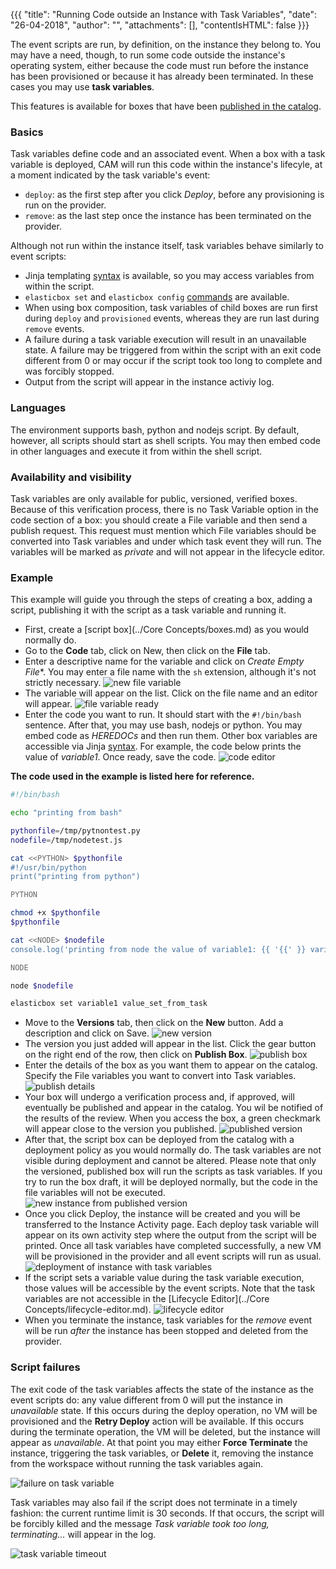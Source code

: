 {{{ "title": "Running Code outside an Instance with Task Variables",
"date": "26-04-2018",
"author": "",
"attachments": [],
"contentIsHTML": false
}}}

The event scripts are run, by definition, on the instance they belong to. You may have a need, though, to run some code outside the instance's operating system, either because the code must run before the instance has been provisioned or because it has already been terminated. In these cases you may use **task variables**.

This features is available for boxes that have been [published in the catalog](../Tutorials/publish-script-box.md). 

### Basics

Task variables define code and an associated event. When a box with a task variable is deployed, CAM will run this code within the instance's lifecyle, at a moment indicated by the task variable's event:

* `deploy`: as the first step after you click *Deploy*, before any provisioning is run on the provider.
* `remove`: as the last step once the instance has been terminated on the provider. 

Although not run within the instance itself, task variables behave similarly to event scripts:

* Jinja templating [syntax](syntax-for-variables.md) is available, so you may access variables from within the script.
* `elasticbox set` and `elasticbox config` [commands](cloud-application-manager-commands.md) are available.
* When using box composition, task variables of child boxes are run first during `deploy` and `provisioned` events, whereas they are run last during `remove` events.
* A failure during a task variable execution will result in an unavailable state. A failure may be triggered from within the script with an exit code different from 0 or may occur if the script took too long to complete and was forcibly stopped.
* Output from the script will appear in the instance activiy log.

### Languages

The environment supports bash, python and nodejs script. By default, however, all scripts should start as shell scripts. You may then embed code in other languages and execute it from within the shell script.

### Availability and visibility

Task variables are only available for public, versioned, verified boxes. Because of this verification process, there is no Task Variable option in the code section of a box: you should create a File variable and then send a publish request. This request must mention which File variables should be converted into Task variables and under which task event they will run. The variables will be marked as *private* and will not appear in the lifecycle editor. 

### Example

This example will guide you through the steps of creating a box, adding a script, publishing it with the script as a task variable and running it.

* First, create a [script box](../Core Concepts/boxes.md) as you would normally do.
* Go to the **Code** tab, click on New, then click on the **File** tab.
* Enter a descriptive name for the variable and click on *Create Empty File**. You may enter a file name with the `sh` extension, although it's not strictly necessary.
![new file variable](../../images/cloud-application-manager/task-variables-01.png)
* The variable will appear on the list. Click on the file name and an editor will appear.
![file variable ready](../../images/cloud-application-manager/task-variables-02.png)
* Enter the code you want to run. It should start with the `#!/bin/bash` sentence. After that, you may use bash, nodejs or python. You may embed code as *HEREDOCs* and then run them. Other box variables are accessible via Jinja [syntax](syntax-for-variables.md). For example, the code below prints the value of *variable1*. Once ready, save the code.
![code editor](../../images/cloud-application-manager/task-variables-03.png)

**The code used in the example is listed here for reference.**
```sh
#!/bin/bash

echo "printing from bash"

pythonfile=/tmp/pytnontest.py
nodefile=/tmp/nodetest.js

cat <<PYTHON> $pythonfile
#!/usr/bin/python
print("printing from python")

PYTHON

chmod +x $pythonfile
$pythonfile

cat <<NODE> $nodefile
console.log('printing from node the value of variable1: {{ '{{' }} variable1 {{ '{{' }}')

NODE

node $nodefile

elasticbox set variable1 value_set_from_task

```

* Move to the **Versions** tab, then click on the **New** button. Add a description and click on Save.
![new version](../../images/cloud-application-manager/task-variables-04.png)
* The version you just added will appear in the list. Click the gear button on the right end of the row, then click on **Publish Box**.
![publish box](../../images/cloud-application-manager/task-variables-05.png)
* Enter the details of the box as you want them to appear on the catalog. Specify the File variables you want to convert into Task variables.
![publish details](../../images/cloud-application-manager/task-variables-06.png)
* Your box will undergo a verification process and, if approved, will eventually be published and appear in the catalog. You wil be notified of the results of the review. When you access the box, a green checkmark will appear close to the version you published.
![published version](../../images/cloud-application-manager/task-variables-07.png)
* After that, the script box can be deployed from the catalog with a deployment policy as you would normally do. The task variables are not visible during deployment and cannot be altered. Please note that only the versioned, published box will run the scripts as task variables. If you try to run the box draft, it will be deployed normally, but the code in the file variables will not be executed.
![new instance from published version](../../images/cloud-application-manager/task-variables-08.png)
* Once you click Deploy, the instance will be created and you will be transferred to the Instance Activity page. Each deploy task variable will appear on its own activity step where the output from the script will be printed. Once all task variables have completed successfully, a new VM will be provisioned in the provider and all event scripts will run as usual.
![deployment of instance with task variables](../../images/cloud-application-manager/task-variables-09.png)
* If the script sets a variable value during the task variable execution, those values will be accessible by the event scripts. Note that the task variables are not accessible in the [Lifecycle Editor](../Core Concepts/lifecycle-editor.md).
![lifecycle editor](../../images/cloud-application-manager/task-variables-10.png)
* When you terminate the instance, task variables for the *remove* event will be run *after* the instance has been stopped and deleted from the provider.

### Script failures

The exit code of the task variables affects the state of the instance as the event scripts do: any value different from 0 will put the instance in *unavailable* state. If this occurs during the deploy operation, no VM will be provisioned and the **Retry Deploy** action will be available. If this occurs during the terminate operation, the VM will be deleted, but the instance will appear as *unavailable*. At that point you may either **Force Terminate** the instance, triggering the task variables, or **Delete** it, removing the instance from the workspace without running the task variables again.

![failure on task variable](../../images/cloud-application-manager/task-variables-11.png)

Task variables may also fail if the script does not terminate in a timely fashion: the current runtime limit is 30 seconds. If that occurs, the script will be forcibly killed and the message *Task variable took too long, terminating...* will appear in the log.

![task variable timeout](../../images/cloud-application-manager/task-variables-12.png)

